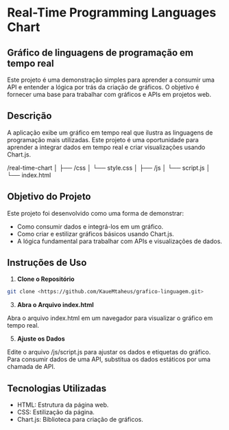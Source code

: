 # Real-Time Programming Languages Chart
## Gráfico de linguagens de programação em tempo real
Este projeto é uma demonstração simples para aprender a consumir uma API e entender a lógica por trás da criação de gráficos. O objetivo é fornecer uma base para trabalhar com gráficos e APIs em projetos web.

## Descrição
A aplicação exibe um gráfico em tempo real que ilustra as linguagens de programação mais utilizadas. Este projeto é uma oportunidade para aprender a integrar dados em tempo real e criar visualizações usando Chart.js.

/real-time-chart
│
├── /css
│   └── style.css
│
├── /js
│   └── script.js
│
└── index.html
## Objetivo do Projeto
Este projeto foi desenvolvido como uma forma de demonstrar:
- Como consumir dados e integrá-los em um gráfico.
- Como criar e estilizar gráficos básicos usando Chart.js.
- A lógica fundamental para trabalhar com APIs e visualizações de dados.

## Instruções de Uso
1. **Clone o Repositório**
```bash
git clone <https://github.com/KaueMtaheus/grafico-linguagem.git>
```
3. **Abra o Arquivo index.html**
   
Abra o arquivo index.html em um navegador para visualizar o gráfico em tempo real.

5. **Ajuste os Dados**
   
Edite o arquivo /js/script.js para ajustar os dados e etiquetas do gráfico. Para consumir dados de uma API, substitua os dados estáticos por uma chamada de API.

## Tecnologias Utilizadas
- HTML: Estrutura da página web.
- CSS: Estilização da página.
- Chart.js: Biblioteca para criação de gráficos.
